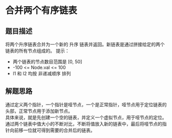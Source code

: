 # 合并两个有序链表
## 题目描述
将两个升序链表合并为一个新的 升序 链表并返回。新链表是通过拼接给定的两个链表的所有节点组成的。 
提示：<br/>
- 两个链表的节点数目范围是 [0, 50]<br/>
- -100 <= Node.val <= 100<br/>
- l1 和 l2 均按 非递减顺序 排列<br/>
## 解题思路
通过定义两个指针，一个指针是哑节点，一个是正常指针，哑节点用于定位链表的头部，正常节点用于添加新节点。<br/>
具体来说，就是先创建一个空的链表，并定义一个虚拟节点，用于哑节点的定位。通过两个链表中值大小的不断对比，不断将值放入新的链表中，最后将哑节点的指针向前移一位就可得到需要的合并后的链表。
